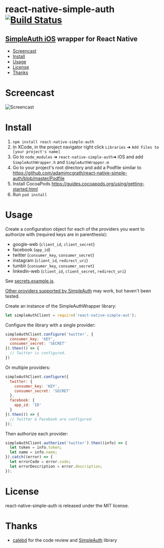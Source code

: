 # react-native-simple-auth [![Build Status](https://travis-ci.org/adamjmcgrath/react-native-simple-auth.svg?branch=chore%2Frelease-tasks)](https://travis-ci.org/adamjmcgrath/react-native-simple-auth)
## [SimpleAuth iOS](https://github.com/calebd/SimpleAuth) wrapper for React Native

  * [Screencast](#screencast)
  * [Install](#install)
  * [Usage](#usage)
  * [License](#license)
  * [Thanks](#thanks)

Screencast
==========

![Screencast](https://raw.githubusercontent.com/adamjmcgrath/react-native-simple-auth/master/screencast.gif)

Install
=======

1. `npm install react-native-simple-auth`
2. In XCode, in the project navigator right click `Libraries` ➜ `Add Files to [your project's name]`
3. Go to `node_modules` ➜ `react-native-simple-auth`➜ iOS and add `SimpleAuthWrapper.h` and `SimpleAuthWrapper.m` 
4. Go to your project's root directory and add a Podfile similar to https://github.com/adamjmcgrath/react-native-simple-auth/blob/master/Podfile
5. Install CocoaPods https://guides.cocoapods.org/using/getting-started.html
6. Run `pod install`

Usage
=====

Create a configuration object for each of the providers you want to authorize with (required keys are in parenthesis):

 - google-web (`client_id`, `client_secret`)
 - facebook (`app_id`)
 - twitter (`consumer_key`, `consumer_secret`)
 - instagram (`client_id`, `redirect_uri`)
 - tumblr (`consumer_key`, `consumer_secret`)
 - linkedin-web (`client_id`, `client_secret`, `redirect_uri`)

See [secrets.example.js](blob/master/secrets.example.js).

[Other providers supported by SimpleAuth](https://github.com/calebd/SimpleAuth#simpleauth) may work, but haven't been tested.

Create an instance of the SimpleAuthWrapper library:

```javascript
let simpleAuthClient = require('react-native-simple-aut');
```

Configure the library with a single provider:

```javascript
simpleAuthClient.configure('twitter', {
  consumer_key: 'KEY',
  consumer_secret: 'SECRET'
}).then(() => {
  // Twitter is configured.
})
```

Or multiple providers:

```javascript
simpleAuthClient.configure({
  twitter: {
    consumer_key: 'KEY',
    consumer_secret: 'SECRET'
  },
  facebook: {
    app_id: 'ID'
  }
}).then(() => {
  // Twitter & Facebook are configured.
});
```

Then authorize each provider:

```javascript
simpleAuthClient.authorize('twitter').then((info) => {
  let token = info.token;
  let name = info.name;
}).catch((error) => {
  let errorCode = error.code;
  let errorDescription = error.description;
});
```

License
=======

react-native-simple-auth is released under the MIT license.

Thanks
======

- [calebd](https://github.com/calebd) for the code review and [SimpleAuth](https://github.com/calebd/SimpleAuth) library


